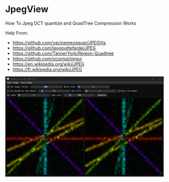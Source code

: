 # JpegView
How To Jpeg DCT quantize and QuadTree Compression Works

Help From:
* https://github.com/yacinemezaguer/JPEGVis
* https://github.com/leogouttefarde/JPEG
* https://github.com/TannerYork/Region-Quadtree
* https://github.com/ocornut/imgui
* https://en.wikipedia.org/wiki/JPEG   
* https://fr.wikipedia.org/wiki/JPEG

![alt text](JpegView_image.png)